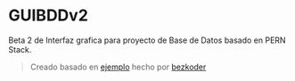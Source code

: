 # GUIBDDv2

Beta 2 de Interfaz grafica para proyecto de Base de Datos basado en PERN Stack.


> Creado basado en [ejemplo](https://www.bezkoder.com/react-node-express-postgresql/#React_Nodejs_Express_PostgreSQL_example_Overview) hecho por [bezkoder](https://www.bezkoder.com/react-node-express-postgresql/#React_Nodejs_Express_PostgreSQL_example_Overview)
